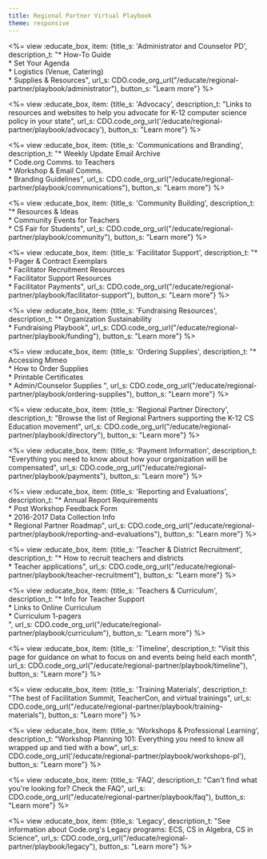 ```yaml
---
title: Regional Partner Virtual Playbook
theme: responsive
---
```


<link type="text/css" rel="stylesheet" href="/css/educate.css" />

<div id="regional-partner-playbook">

  <%= view :educate_box, item: {title_s: 'Administrator and Counselor PD', description_t: "* How-To Guide
  <br> * Set Your Agenda<br> * Logistics (Venue, Catering)<br> * Supplies & Resources", url_s: CDO.code_org_url("/educate/regional-partner/playbook/administrator"), button_s: "Learn more"} %>

  <%= view :educate_box, item: {title_s: 'Advocacy', description_t: "Links to resources and websites to help you advocate for K-12 computer science policy in your state", url_s: CDO.code_org_url('/educate/regional-partner/playbook/advocacy'), button_s: "Learn more"} %>

  <%= view :educate_box, item: {title_s: 'Communications and Branding', description_t: "* Weekly Update Email Archive<br> * Code.org Comms. to Teachers<br> * Workshop & Email Comms.<br> * Branding Guidelines", url_s: CDO.code_org_url("/educate/regional-partner/playbook/communications"), button_s: "Learn more"} %>

  <%= view :educate_box, item: {title_s: 'Community Building', description_t: "* Resources & Ideas<br> * Community Events for Teachers<br> * CS Fair for Students", url_s: CDO.code_org_url("/educate/regional-partner/playbook/community"), button_s: "Learn more"} %>

  <%= view :educate_box, item: {title_s: 'Facilitator Support', description_t: "* 1-Pager & Contract Exemplars <br> * Facilitator Recruitment Resources <br> * Facilitator Support Resources <br>  * Facilitator Payments", url_s: CDO.code_org_url("/educate/regional-partner/playbook/facilitator-support"), button_s: "Learn more"} %>

  <%= view :educate_box, item: {title_s: 'Fundraising Resources', description_t: "* Organization Sustainability <br> * Fundraising Playbook", url_s: CDO.code_org_url("/educate/regional-partner/playbook/funding"), button_s: "Learn more"} %>

  <%= view :educate_box, item: {title_s: 'Ordering Supplies', description_t: "* Accessing Mimeo <br> * How to Order Supplies <br> * Printable Certificates <br> * Admin/Counselor Supplies ", url_s: CDO.code_org_url("/educate/regional-partner/playbook/ordering-supplies"), button_s: "Learn more"} %>

  <%= view :educate_box, item: {title_s: 'Regional Partner Directory', description_t: "Browse the list of Regional Partners supporting the K-12 CS Education movement", url_s: CDO.code_org_url("/educate/regional-partner/playbook/directory"), button_s: "Learn more"} %>
  
  <%= view :educate_box, item: {title_s: 'Payment Information', description_t: "Everything you need to know about how your organization will be compensated", url_s: CDO.code_org_url("/educate/regional-partner/playbook/payments"), button_s: "Learn more"} %>

  <%= view :educate_box, item: {title_s: 'Reporting and Evaluations', description_t: "* Annual Report Requirements<br> * Post Workshop Feedback Form<br> * 2016-2017 Data Collection Info<br> * Regional Partner Roadmap", url_s: CDO.code_org_url("/educate/regional-partner/playbook/reporting-and-evaluations"), button_s: "Learn more"} %>

  <%= view :educate_box, item: {title_s: 'Teacher & District Recruitment', description_t: "* How to recruit teachers and districts<br/> * Teacher applications", url_s: CDO.code_org_url("/educate/regional-partner/playbook/teacher-recruitment"), button_s: "Learn more"} %>

  <%= view :educate_box, item: {title_s: 'Teachers & Curriculum', description_t: "* Info for Teacher Support<br> * Links to Online Curriculum <br> * Curriculum 1-pagers <br>", url_s: CDO.code_org_url("/educate/regional-partner/playbook/curriculum"), button_s: "Learn more"} %>
  
  <%= view :educate_box, item: {title_s: 'Timeline', description_t: "Visit this page for guidance on what to focus on and events being held each month", url_s: CDO.code_org_url("/educate/regional-partner/playbook/timeline"), button_s: "Learn more"} %>

  <%= view :educate_box, item: {title_s: 'Training Materials', description_t: "The best of Facilitation Summit, TeacherCon, and virtual trainings", url_s: CDO.code_org_url("/educate/regional-partner/playbook/training-materials"), button_s: "Learn more"} %>

  <%= view :educate_box, item: {title_s: 'Workshops & Professional Learning', description_t: "Workshop Planning 101: Everything you need to know all wrapped up and tied with a bow", url_s: CDO.code_org_url('/educate/regional-partner/playbook/workshops-pl'), button_s: "Learn more"} %>
    
  <%= view :educate_box, item: {title_s: 'FAQ', description_t: "Can't find what you're looking for? Check the FAQ", url_s: CDO.code_org_url("/educate/regional-partner/playbook/faq"), button_s: "Learn more"} %>
  
  <%= view :educate_box, item: {title_s: 'Legacy', description_t: "See information about Code.org's Legacy programs: ECS, CS in Algebra, CS in Science", url_s: CDO.code_org_url("/educate/regional-partner/playbook/legacy"), button_s: "Learn more"} %>


</div>
